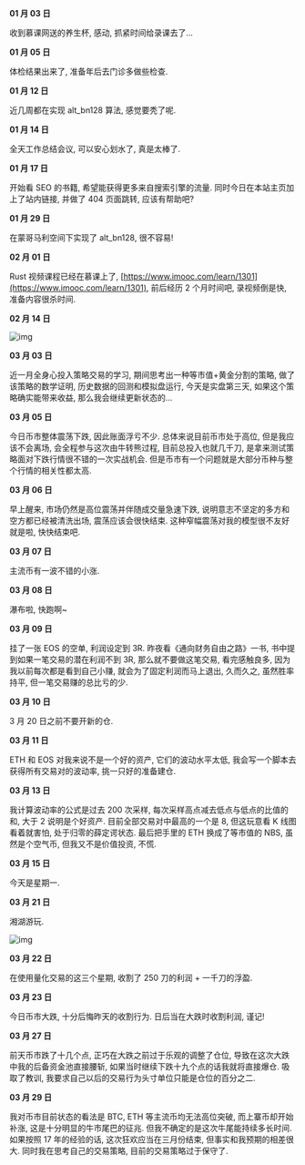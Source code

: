 **01 月 03 日**

收到慕课网送的养生杯, 感动, 抓紧时间给录课去了...

**01 月 05 日**

体检结果出来了, 准备年后去门诊多做些检查.

**01 月 12 日**

近几周都在实现 alt_bn128 算法, 感觉要秃了呢.

**01 月 14 日**

全天工作总结会议, 可以安心划水了, 真是太棒了.

**01 月 17 日**

开始看 SEO 的书籍, 希望能获得更多来自搜索引擎的流量. 同时今日在本站主页加上了站内链接, 并做了 404 页面跳转, 应该有帮助吧?

**01 月 29 日**

在蒙哥马利空间下实现了 alt_bn128, 很不容易!

**02 月 01 日**

Rust 视频课程已经在慕课上了, [https://www.imooc.com/learn/1301](https://www.imooc.com/learn/1301), 前后经历 2 个月时间吧, 录视频倒是快, 准备内容很杀时间.

**02 月 14 日**

![img](/img/diary/2021/epu.jpg)

**03 月 03 日**

近一月全身心投入策略交易的学习, 期间思考出一种等市值+黄金分割的策略, 做了该策略的数学证明, 历史数据的回测和模拟盘运行, 今天是实盘第三天, 如果这个策略确实能带来收益, 那么我会继续更新状态的...

**03 月 05 日**

今日币市整体震荡下跌, 因此账面浮亏不少. 总体来说目前币市处于高位, 但是我应该不会离场, 会全程参与这次由牛转熊过程, 目前总投入也就几千刀, 是拿来测试策略面对下跌行情很不错的一次实战机会. 但是币市有一个问题就是大部分币种与整个行情的相关性都太高.

**03 月 06 日**

早上醒来, 市场仍然是高位震荡并伴随成交量急速下跌, 说明意志不坚定的多方和空方都已经被清洗出场, 震荡应该会很快结束. 这种窄幅震荡对我的模型很不友好就是啦, 快快结束吧.

**03 月 07 日**

主流币有一波不错的小涨.

**03 月 08 日**

瀑布啦, 快跑啊~

**03 月 09 日**

挂了一张 EOS 的空单, 利润设定到 3R. 昨夜看《通向财务自由之路》一书, 书中提到如果一笔交易的潜在利润不到 3R, 那么就不要做这笔交易, 看完感触良多, 因为我以前每次都是看到自己小赚, 就会为了固定利润而马上退出, 久而久之, 虽然胜率持平, 但一笔交易赚的总比亏的少.

**03 月 10 日**

3 月 20 日之前不要开新的仓.

**03 月 11 日**

ETH 和 EOS 对我来说不是一个好的资产, 它们的波动水平太低, 我会写一个脚本去获得所有交易对的波动率, 挑一只好的准备建仓.

**03 月 13 日**

我计算波动率的公式是过去 200 次采样, 每次采样高点减去低点与低点的比值的和, 大于 2 说明是个好资产. 目前全部交易对中最高的一个是 8, 但这玩意看 K 线图看着就害怕, 处于归零的薛定谔状态. 最后把手里的 ETH 换成了等市值的 NBS, 虽然是个空气币, 但我又不是价值投资, 不慌.

**03 月 15 日**

今天是星期一.

**03 月 21 日**

湘湖游玩.

![img](/img/diary/2021/xianghu.jpg)

**03 月 22 日**

在使用量化交易的这三个星期, 收割了 250 刀的利润 + 一千刀的浮盈.

**03 月 23 日**

今日币市大跌, 十分后悔昨天的收割行为. 日后当在大跌时收割利润, 谨记!

**03 月 27 日**

前天币市跌了十几个点, 正巧在大跌之前过于乐观的调整了仓位, 导致在这次大跌中我的后备资金池直接腰斩, 如果当时继续下跌十九个点的话我就将直接爆仓. 吸取了教训, 我要求自己以后的交易行为头寸单位只能是仓位的百分之二.

**03 月 29 日**

我对币市目前状态的看法是 BTC, ETH 等主流币均无法高位突破, 而上寨币却开始补涨, 这是十分明显的牛市尾巴的征兆. 但我不确定的是这次牛尾能持续多长时间. 如果按照 17 年的经验的话, 这次狂欢应当在三月份结束, 但事实和我预期的相差很大. 同时我在思考自己的交易策略, 目前的交易策略过于保守了.
